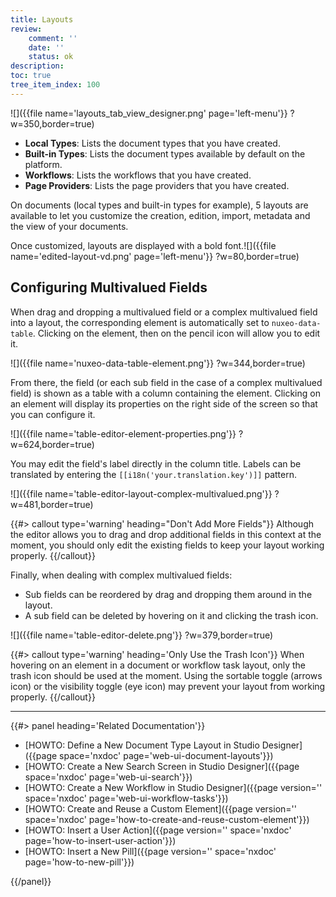 ```yaml
---
title: Layouts
review:
    comment: ''
    date: ''
    status: ok
description:
toc: true
tree_item_index: 100
---
```


![]({{file name='layouts_tab_view_designer.png' page='left-menu'}} ?w=350,border=true)

- **Local Types**: Lists the document types that you have created.
- **Built-in Types**: Lists the document types available by default on the platform.
- **Workflows**: Lists the workflows that you have created.
- **Page Providers**: Lists the page providers that you have created.

On documents (local types and built-in types for example), 5 layouts are available to let you customize the creation, edition, import, metadata and the view of your documents.

Once customized, layouts are displayed with a bold font.![]({{file name='edited-layout-vd.png' page='left-menu'}} ?w=80,border=true)

## Configuring Multivalued Fields
When drag and dropping a multivalued field or a complex multivalued field into a layout, the corresponding element is automatically set to `nuxeo-data-table`. Clicking on the element, then on the pencil icon will allow you to edit it.

![]({{file name='nuxeo-data-table-element.png'}} ?w=344,border=true)

From there, the field (or each sub field in the case of a complex multivalued field) is shown as a table with a column containing the element. Clicking on an element will display its properties on the right side of the screen so that you can configure it.

![]({{file name='table-editor-element-properties.png'}} ?w=624,border=true)

You may edit the field's label directly in the column title. Labels can be translated by entering the `[[i18n('your.translation.key')]]` pattern.

![]({{file name='table-editor-layout-complex-multivalued.png'}} ?w=481,border=true)

{{#> callout type='warning' heading="Don't Add More Fields"}}
Although the editor allows you to drag and drop additional fields in this context at the moment, you should only edit the existing fields to keep your layout working properly.
{{/callout}}

Finally, when dealing with complex multivalued fields:
- Sub fields can be reordered by drag and dropping them around in the layout.
- A sub field can be deleted by hovering on it and clicking the trash icon.

![]({{file name='table-editor-delete.png'}} ?w=379,border=true)

{{#> callout type='warning' heading='Only Use the Trash Icon'}}
When hovering on an element in a document or workflow task layout, only the trash icon should be used at the moment. Using the sortable toggle (arrows icon) or the visibility toggle (eye icon) may prevent your layout from working properly.
{{/callout}}

* * *

<div class="row" data-equalizer data-equalize-on="medium"><div class="column medium-6">{{#> panel heading='Related Documentation'}}

- [HOWTO: Define a New Document Type Layout in Studio Designer]({{page space='nxdoc' page='web-ui-document-layouts'}})
- [HOWTO: Create a New Search Screen in Studio Designer]({{page space='nxdoc' page='web-ui-search'}})
- [HOWTO: Create a New Workflow in Studio Designer]({{page version='' space='nxdoc' page='web-ui-workflow-tasks'}})
- [HOWTO: Create and Reuse a Custom Element]({{page version='' space='nxdoc' page='how-to-create-and-reuse-custom-element'}})
- [HOWTO: Insert a User Action]({{page version='' space='nxdoc' page='how-to-insert-user-action'}})
- [HOWTO: Insert a New Pill]({{page version='' space='nxdoc' page='how-to-new-pill'}})

{{/panel}}
</div>
<div class="column medium-6">

</div>
</div>
